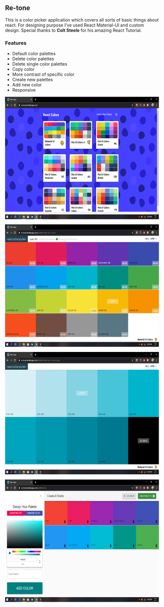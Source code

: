 ## Re-tone

This is a color picker application which covers all sorts of basic things about react. For designing purpose I've used React Material-UI and custom design. Special thanks to **Colt Steele** for his amazing React Tutorial.

### Features 
- Default color palettes
- Delete color palettes
- Delete single color palettes
- Copy color
- More contrast of specific color
- Create new palettes 
- Add new color 
- Responsive

<p align="center">
<img class="center" src="img/Screenshot (31).png" alt="palettes" height="400" width="700" >
</p>

<p align="center">
<img class="center" src="img/Screenshot (32).png" alt="palettes" height="400" width="700" >
</p>

<p align="center">
<img class="center" src="img/Screenshot (33).png" alt="palettes" height="400" width="700" >
</p>

<p align="center">
<img class="center" src="img/Screenshot (34).png" alt="palettes" height="400" width="700" >
</p>